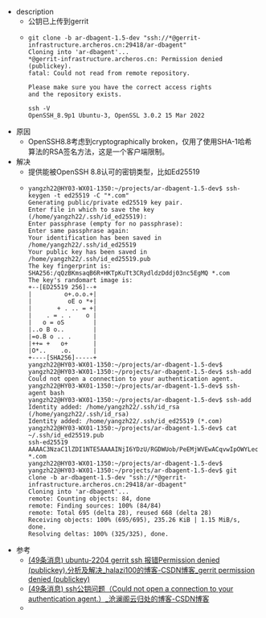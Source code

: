 - description
	- 公钥已上传到gerrit
	- ```
	  git clone -b ar-dbagent-1.5-dev "ssh://*@gerrit-infrastructure.archeros.cn:29418/ar-dbagent"
	  Cloning into 'ar-dbagent'...
	  *@gerrit-infrastructure.archeros.cn: Permission denied (publickey).
	  fatal: Could not read from remote repository.
	  
	  Please make sure you have the correct access rights
	  and the repository exists.
	  
	  ssh -V
	  OpenSSH_8.9p1 Ubuntu-3, OpenSSL 3.0.2 15 Mar 2022
	  ```
- 原因
	- OpenSSH8.8考虑到cryptographically broken，仅用了使用SHA-1哈希算法的RSA签名方法，这是一个客户端限制。
- 解决
	- 提供能被OpenSSH 8.8认可的密钥类型，比如Ed25519
	- ```
	  yangzh22@HY03-WX01-1350:~/projects/ar-dbagent-1.5-dev$ ssh-keygen -t ed25519 -C "*.com"
	  Generating public/private ed25519 key pair.
	  Enter file in which to save the key (/home/yangzh22/.ssh/id_ed25519):
	  Enter passphrase (empty for no passphrase):
	  Enter same passphrase again:
	  Your identification has been saved in /home/yangzh22/.ssh/id_ed25519
	  Your public key has been saved in /home/yangzh22/.ssh/id_ed25519.pub
	  The key fingerprint is:
	  SHA256:/qQzBKmsaqB6R+HKTpKuTt3CRydldzDddj03nc5EgMQ *.com
	  The key's randomart image is:
	  +--[ED25519 256]--+
	  |         o+.o.o.+|
	  |          oE o *+|
	  |       + . .. = +|
	  |    . = . .    o |
	  |   o = oS        |
	  |..o B o..        |
	  |=o.B o .. .      |
	  |++= +   o+       |
	  |O*..    .o.      |
	  +----[SHA256]-----+
	  yangzh22@HY03-WX01-1350:~/projects/ar-dbagent-1.5-dev$
	  yangzh22@HY03-WX01-1350:~/projects/ar-dbagent-1.5-dev$ ssh-add
	  Could not open a connection to your authentication agent.
	  yangzh22@HY03-WX01-1350:~/projects/ar-dbagent-1.5-dev$ ssh-agent bash
	  yangzh22@HY03-WX01-1350:~/projects/ar-dbagent-1.5-dev$ ssh-add
	  Identity added: /home/yangzh22/.ssh/id_rsa (/home/yangzh22/.ssh/id_rsa)
	  Identity added: /home/yangzh22/.ssh/id_ed25519 (*.com)
	  yangzh22@HY03-WX01-1350:~/projects/ar-dbagent-1.5-dev$ cat ~/.ssh/id_ed25519.pub
	  ssh-ed25519 AAAAC3NzaC1lZDI1NTE5AAAAINjI6YDzU/RGDWUob/PeEMjWVEwACqvwIpOWYLec41CT *.com
	  yangzh22@HY03-WX01-1350:~/projects/ar-dbagent-1.5-dev$
	  yangzh22@HY03-WX01-1350:~/projects/ar-dbagent-1.5-dev$ git clone -b ar-dbagent-1.5-dev "ssh://*@gerrit-infrastructure.archeros.cn:29418/ar-dbagent"
	  Cloning into 'ar-dbagent'...
	  remote: Counting objects: 84, done
	  remote: Finding sources: 100% (84/84)
	  remote: Total 695 (delta 28), reused 668 (delta 28)
	  Receiving objects: 100% (695/695), 235.26 KiB | 1.15 MiB/s, done.
	  Resolving deltas: 100% (325/325), done.
	  ```
- 参考
	- [(49条消息) ubuntu-2204 gerrit ssh 报错Permission denied (publickey).分析及解决_halazi100的博客-CSDN博客_gerrit permission denied (publickey)](https://blog.csdn.net/halazi100/article/details/124496131)
	- [(49条消息) ssh公钥问题（Could not open a connection to your authentication agent.）_沧澜阁云归处的博客-CSDN博客](https://blog.csdn.net/benisarookie/article/details/113114604)
	-